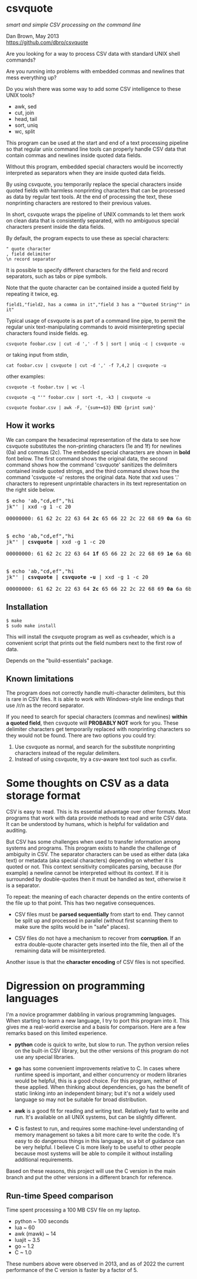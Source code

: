 csvquote
========
_smart and simple CSV processing on the command line_

Dan Brown, May 2013  
https://github.com/dbro/csvquote

Are you looking for a way to process CSV data with standard UNIX shell commands?

Are you running into problems with embedded commas and newlines that mess
everything up?

Do you wish there was some way to add some CSV intelligence to these UNIX tools?

* awk, sed
* cut, join
* head, tail
* sort, uniq
* wc, split

This program can be used at the start and end of a text processing pipeline
so that regular unix command line tools can properly handle CSV data that
contain commas and newlines inside quoted data fields.

Without this program, embedded special characters would be incorrectly
interpreted as separators when they are inside quoted data fields.

By using csvquote, you temporarily replace the special characters inside quoted
fields with harmless nonprinting characters that can be processed as data by
regular text tools. At the end of processing the text, these nonprinting
characters are restored to their previous values.

In short, csvquote wraps the pipeline of UNIX commands to let them work on
clean data that is consistently separated, with no ambiguous special
characters present inside the data fields.

By default, the program expects to use these as special characters:

    " quote character  
    , field delimiter  
    \n record separator  

It is possible to specify different characters for the field and record
separators, such as tabs or pipe symbols.

Note that the quote character can be contained inside a quoted field
by repeating it twice, eg.

    field1,"field2, has a comma in it","field 3 has a ""Quoted String"" in it"

Typical usage of csvquote is as part of a command line pipe, to permit
the regular unix text-manipulating commands to avoid misinterpreting
special characters found inside fields. eg.

    csvquote foobar.csv | cut -d ',' -f 5 | sort | uniq -c | csvquote -u

or taking input from stdin,

    cat foobar.csv | csvquote | cut -d ',' -f 7,4,2 | csvquote -u

other examples:

    csvquote -t foobar.tsv | wc -l

    csvquote -q "'" foobar.csv | sort -t, -k3 | csvquote -u

    csvquote foobar.csv | awk -F, '{sum+=$3} END {print sum}'

How it works
------------

We can compare the hexadecimal representation of the data to see how csvquote substitutes the non-printing characters (1e and 1f) for newlines (0a) and commas (2c). The embedded special characters are shown in **bold** font below. The first command shows the original data, the second command shows how the command 'csvquote' sanitizes the delimiters contained inside quoted strings, and the third command shows how the command 'csvquote -u' restores the original data. Note that xxd uses '.' characters to represent unprintable characters in its text representation on the right side below.

<pre>
$ echo 'ab,"cd<b>,</b>ef","hi
jk"' | xxd -g 1 -c 20

00000000: 61 62 2c 22 63 64 <b>2c</b> 65 66 22 2c 22 68 69 <b>0a</b> 6a 6b 22 0a     ab,"cd<b>,</b>ef","hi<b>.</b>jk".


$ echo 'ab,"cd<b>,</b>ef","hi
jk"' | <b>csvquote</b> | xxd -g 1 -c 20

00000000: 61 62 2c 22 63 64 <b>1f</b> 65 66 22 2c 22 68 69 <b>1e</b> 6a 6b 22 0a     ab,"cd<b>.</b>ef","hi<b>.</b>jk".


$ echo 'ab,"cd<b>,</b>ef","hi
jk"' | <b>csvquote | csvquote -u</b> | xxd -g 1 -c 20

00000000: 61 62 2c 22 63 64 <b>2c</b> 65 66 22 2c 22 68 69 <b>0a</b> 6a 6b 22 0a     ab,"cd<b>,</b>ef","hi<b>.</b>jk".
</pre>

Installation
------------

    $ make
    $ sudo make install

This will install the csvquote program as well as csvheader, which is a
convenient script that prints out the field numbers next to the first row
of data.

Depends on the "build-essentials" package.

Known limitations
-----------------

The program does not correctly handle multi-character delimiters, but this
is rare in CSV files. It is able to work with Windows-style line endings that
use /r/n as the record separator.

If you need to search for special characters (commas and newlines)
**within a quoted field**, then csvquote will **PROBABLY NOT** work for you. These
delimiter characters get temporarily replaced with nonprinting characters so
they would not be found. There are two options you could try:

1. Use csvquote as normal, and search for the substitute nonprinting characters
   instead of the regular delimiters.
2. Instead of using csvquote, try a csv-aware text tool such as csvfix.

Some thoughts on CSV as a data storage format
=============================================

CSV is easy to read. This is its essential advantage over other formats. Most
programs that work with data provide methods to read and write CSV data. It
can be understood by humans, which is helpful for validation and auditing.

But CSV has some challenges when used to transfer information among systems
and programs. This program exists to handle the challenge of ambiguity in CSV.
The separator characters can be used as either data (aka text) or metadata
(aka special characters) depending on whether it is quoted or not. This
context sensitivity complicates parsing, because (for example) a newline
cannot be interpreted without its context. If it is surrounded by
double-quotes then it must be handled as text, otherwise it is a separator.

To repeat: the meaning of each character depends on the entire contents of
the file up to that point. This has two negative consequences.

* CSV files must be **parsed sequentially** from start to end. They cannot be
split up and processed in parallel (without first scanning
them to make sure the splits would be in "safe" places).

* CSV files do not have a mechanism to recover from **corruption**. If an extra
double-quote character gets inserted into the file, then all of the remaining
data will be misinterpreted.

Another issue is that the **character encoding** of CSV files is not specified.

Digression on programming languages
===================================

I'm a novice programmer dabbling in various programming languages. When
starting to learn a new language, I try to port this program into it. This
gives me a real-world exercise and a basis for comparison. Here are a few
remarks based on this limited experience.

* **python** code is quick to write, but slow to run. The python version relies
on the built-in CSV library, but the other versions of this program do not use
any special libraries.

* **go** has some convenient improvements relative to C. In cases where runtime
speed is important, and either concurrency or modern libraries would be
helpful, this is a good choice. For this program, neither of these applied.
When thinking about dependencies, go has the benefit of static linking into an
independent binary; but it's not a widely used language so may not be suitable
for broad distribution.

* **awk** is a good fit for reading and writing text. Relatively fast to write
and run. It's available on all UNIX systems, but can be slightly different.

* **C** is fastest to run, and requires some machine-level understanding of
memory management so takes a bit more care to write the code. It's easy to do
dangerous things in this language, so a bit of guidance can be very helpful.
I believe C is more likely to be useful to other people because most systems
will be able to compile it without installing additional requirements.

Based on these reasons, this project will use the C version in the main branch
and put the other versions in a different branch for reference.

Run-time Speed comparison
-------------------------

Time spent processing a 100 MB CSV file on my laptop.

* python ~ 100 seconds
* lua ~ 60
* awk (mawk) ~ 14
* luajit ~ 3.5
* go ~ 1.2
* C ~ 1.0

These numbers above were observed in 2013, and as of 2022 the current performance of the C version is faster by a factor of 5.
